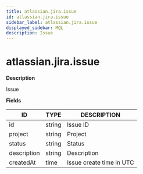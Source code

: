 ```yaml
---
title: atlassian.jira.issue
id: atlassian.jira.issue
sidebar_label: atlassian.jira.issue
displayed_sidebar: MQL
description: Issue
---
```


# atlassian.jira.issue

**Description**

Issue

**Fields**

| ID          | TYPE   | DESCRIPTION              |
| ----------- | ------ | ------------------------ |
| id          | string | Issue ID                 |
| project     | string | Project                  |
| status      | string | Status                   |
| description | string | Description              |
| createdAt   | time   | Issue create time in UTC |

